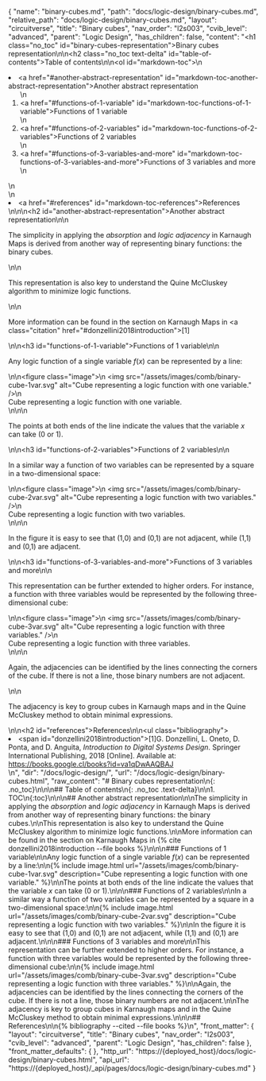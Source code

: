 {
  "name": "binary-cubes.md",
  "path": "docs/logic-design/binary-cubes.md",
  "relative_path": "docs/logic-design/binary-cubes.md",
  "layout": "circuitverse",
  "title": "Binary cubes",
  "nav_order": "l2s003",
  "cvib_level": "advanced",
  "parent": "Logic Design",
  "has_children": false,
  "content": "<h1 class=\"no_toc\" id=\"binary-cubes-representation\">Binary cubes representation</h1>\n\n<h2 class=\"no_toc text-delta\" id=\"table-of-contents\">Table of contents</h2>\n\n<ol id=\"markdown-toc\">\n  <li><a href=\"#another-abstract-representation\" id=\"markdown-toc-another-abstract-representation\">Another abstract representation</a>    <ol>\n      <li><a href=\"#functions-of-1-variable\" id=\"markdown-toc-functions-of-1-variable\">Functions of 1 variable</a></li>\n      <li><a href=\"#functions-of-2-variables\" id=\"markdown-toc-functions-of-2-variables\">Functions of 2 variables</a></li>\n      <li><a href=\"#functions-of-3-variables-and-more\" id=\"markdown-toc-functions-of-3-variables-and-more\">Functions of 3 variables and more</a></li>\n    </ol>\n  </li>\n  <li><a href=\"#references\" id=\"markdown-toc-references\">References</a></li>\n</ol>\n\n<h2 id=\"another-abstract-representation\">Another abstract representation</h2>\n\n<p>The simplicity in applying the <em>absorption</em> and <em>logic adjacency</em> in Karnaugh Maps is derived from another way of representing binary functions: the binary cubes.</p>\n\n<p>This representation is also key to understand the Quine McCluskey algorithm to minimize logic functions.</p>\n\n<p>More information can be found in the section on Karnaugh Maps in <a class=\"citation\" href=\"#donzellini2018introduction\">[1]</a></p>\n\n<h3 id=\"functions-of-1-variable\">Functions of 1 variable</h3>\n\n<p>Any logic function of a single variable $f(x)$ can be represented by a line:</p>\n\n<figure class=\"image\">\n  <img src=\"/assets/images/comb/binary-cube-1var.svg\" alt=\"Cube representing a logic function with one variable.\" />\n  <figcaption>Cube representing a logic function with one variable.</figcaption>\n</figure>\n\n<p>The points at both ends of the line indicate the values that the variable $x$ can take (0 or 1).</p>\n\n<h3 id=\"functions-of-2-variables\">Functions of 2 variables</h3>\n\n<p>In a similar way a function of two variables can be represented by a square in a two-dimensional space:</p>\n\n<figure class=\"image\">\n  <img src=\"/assets/images/comb/binary-cube-2var.svg\" alt=\"Cube representing a logic function with two variables.\" />\n  <figcaption>Cube representing a logic function with two variables.</figcaption>\n</figure>\n\n<p>In the figure it is easy to see that (1,0) and (0,1) are not adjacent, while (1,1) and (0,1) are adjacent.</p>\n\n<h3 id=\"functions-of-3-variables-and-more\">Functions of 3 variables and more</h3>\n\n<p>This representation can be further extended to higher orders. For instance, a function with three variables would be represented by the following three-dimensional cube:</p>\n\n<figure class=\"image\">\n  <img src=\"/assets/images/comb/binary-cube-3var.svg\" alt=\"Cube representing a logic function with three variables.\" />\n  <figcaption>Cube representing a logic function with three variables.</figcaption>\n</figure>\n\n<p>Again, the adjacencies can be identified by the lines connecting the corners of the cube. If there is not a line, those binary numbers are not adjacent.</p>\n\n<p>The adjacency is key to group cubes in Karnaugh maps and in the Quine McCluskey method to obtain minimal expressions.</p>\n\n<h2 id=\"references\">References</h2>\n\n<ul class=\"bibliography\"><li><span id=\"donzellini2018introduction\">[1]G. Donzellini, L. Oneto, D. Ponta, and D. Anguita, <i>Introduction to Digital Systems Design</i>. Springer International Publishing, 2018 [Online]. Available at: https://books.google.cl/books?id=va1qDwAAQBAJ</span></li></ul>\n",
  "dir": "/docs/logic-design/",
  "url": "/docs/logic-design/binary-cubes.html",
  "raw_content": "# Binary cubes representation\n{: .no_toc}\n\n\n## Table of contents\n{: .no_toc .text-delta}\n\n1. TOC\n{:toc}\n\n\n## Another abstract representation\n\nThe simplicity in applying the *absorption* and *logic adjacency* in Karnaugh Maps is derived from another way of representing binary functions: the binary cubes.\n\nThis representation is also key to understand the Quine McCluskey algorithm to minimize logic functions.\n\nMore information can be found in the section on Karnaugh Maps in {% cite donzellini2018introduction --file books %}\n\n\n### Functions of 1 variable\n\nAny logic function of a single variable $f(x)$ can be represented by a line:\n\n{% include image.html url=\"/assets/images/comb/binary-cube-1var.svg\" description=\"Cube representing a logic function with one variable.\" %}\n\nThe points at both ends of the line indicate the values that the variable $x$ can take (0 or 1).\n\n\n### Functions of 2 variables\n\nIn a similar way a function of two variables can be represented by a square in a two-dimensional space:\n\n{% include image.html url=\"/assets/images/comb/binary-cube-2var.svg\" description=\"Cube representing a logic function with two variables.\" %}\n\nIn the figure it is easy to see that (1,0) and (0,1) are not adjacent, while (1,1) and (0,1) are adjacent.\n\n\n### Functions of 3 variables and more\n\nThis representation can be further extended to higher orders. For instance, a function with three variables would be represented by the following three-dimensional cube:\n\n{% include image.html url=\"/assets/images/comb/binary-cube-3var.svg\" description=\"Cube representing a logic function with three variables.\" %}\n\nAgain, the adjacencies can be identified by the lines connecting the corners of the cube. If there is not a line, those binary numbers are not adjacent.\n\nThe adjacency is key to group cubes in Karnaugh maps and in the Quine McCluskey method to obtain minimal expressions.\n\n\n## References\n\n{% bibliography --cited  --file books %}\n",
  "front_matter": {
    "layout": "circuitverse",
    "title": "Binary cubes",
    "nav_order": "l2s003",
    "cvib_level": "advanced",
    "parent": "Logic Design",
    "has_children": false
  },
  "front_matter_defaults": {
  },
  "http_url": "https://{deployed_host}/docs/logic-design/binary-cubes.html",
  "api_url": "https://{deployed_host}/_api/pages/docs/logic-design/binary-cubes.md"
}